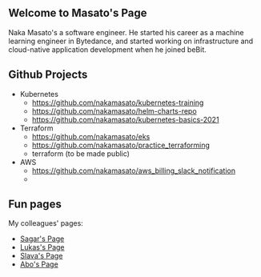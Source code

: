 ## Welcome to Masato's Page

Naka Masato's a software engineer. He started his career as a machine learning engineer in Bytedance, and started working on infrastructure and cloud-native application development when he joined beBit.

## Github Projects

- Kubernetes
  - https://github.com/nakamasato/kubernetes-training
  - https://github.com/nakamasato/helm-charts-repo
  - https://github.com/nakamasato/kubernetes-basics-2021
- Terraform
  - https://github.com/nakamasato/eks
  - https://github.com/nakamasato/practice_terraforming
  - terraform (to be made public)
- AWS
  - https://github.com/nakamasato/aws_billing_slack_notification
  - 

## Fun pages

My colleagues' pages:
- [Sagar's Page](https://girisagar46.github.io)
- [Lukas's Page](https://eastwards.jp)
- [Slava's Page](https://metricat.dev)
- [Abo's Page](https://rps-svellte.netlify.app)

